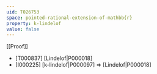 ```yaml
---
uid: T026753
space: pointed-rational-extension-of-mathbb{r}
property: k-lindelof
value: false
---
```

[[Proof]]

* [T000837] [Lindelof|P000018]
* [I000225] [k-lindelof|P000097] => [Lindelof|P000018]

